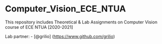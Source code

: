 # Computer_Vision_ECE_NTUA
This repository includes Theoretical & Lab Assignments on Computer Vision course of ECE NTUA [2020-2021]

Lab partner: - [@grilio] (https://www.github.com/grilio)
